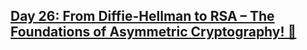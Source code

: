 ## [Day 26: From Diffie-Hellman to RSA – The Foundations of Asymmetric Cryptography! 🔐](https://www.linkedin.com/pulse/day-26-from-diffie-hellman-rsa-foundations-asymmetric-oblzf/?trackingId=kFMxPgL%2FP%2F3ZrKwWseROzQ%3D%3D)
